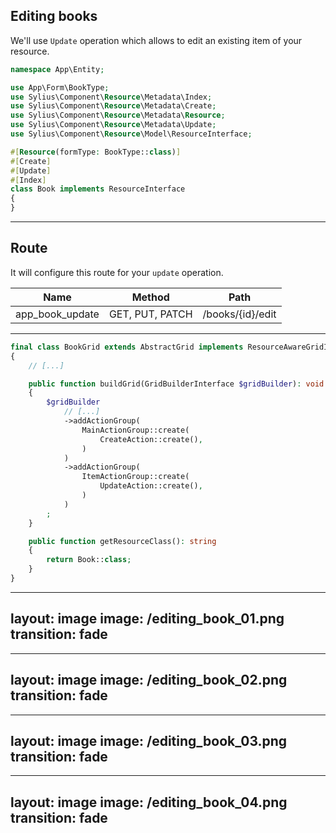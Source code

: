 ## Editing books

<v-clicks>

We'll use `Update` operation which allows to edit an existing item of your resource.

```php {all|12|12,7}
namespace App\Entity;

use App\Form\BookType;
use Sylius\Component\Resource\Metadata\Index;
use Sylius\Component\Resource\Metadata\Create;
use Sylius\Component\Resource\Metadata\Resource;
use Sylius\Component\Resource\Metadata\Update;
use Sylius\Component\Resource\Model\ResourceInterface;

#[Resource(formType: BookType::class)]
#[Create]
#[Update]
#[Index]
class Book implements ResourceInterface
{
}

```

</v-clicks>

---

## Route

<v-clicks>

It will configure this route for your `update` operation.

| Name            | Method          | Path             |
|-----------------|-----------------|------------------|
| app_book_update | GET, PUT, PATCH | /books/{id}/edit |


</v-clicks>

---

```php {all|14-18|14|15|16}
final class BookGrid extends AbstractGrid implements ResourceAwareGridInterface
{
    // [...]

    public function buildGrid(GridBuilderInterface $gridBuilder): void
    {
        $gridBuilder
            // [...]
            ->addActionGroup(
                MainActionGroup::create(
                    CreateAction::create(),
                )
            )
            ->addActionGroup(
                ItemActionGroup::create(
                    UpdateAction::create(),
                )
            )
        ;
    }

    public function getResourceClass(): string
    {
        return Book::class;
    }
}

```

---
layout: image
image: /editing_book_01.png
transition: fade
---

---
layout: image
image: /editing_book_02.png
transition: fade
---

---
layout: image
image: /editing_book_03.png
transition: fade
---

---
layout: image
image: /editing_book_04.png
transition: fade
---
